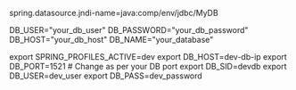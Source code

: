 spring.datasource.jndi-name=java:comp/env/jdbc/MyDB

DB_USER="your_db_user"
DB_PASSWORD="your_db_password"
DB_HOST="your_db_host"
DB_NAME="your_database"

<Context>
    <Resource name="jdbc/MyDB"
              auth="Container"
              type="javax.sql.DataSource"
              factory="org.apache.commons.dbcp2.BasicDataSourceFactory"
              username="${DB_USER}"
              password="${DB_PASSWORD}"
              driverClassName="com.mysql.cj.jdbc.Driver"
              url="jdbc:mysql://${DB_HOST}:3306/${DB_NAME}"
              maxActive="50"
              maxIdle="10"
              maxWait="-1"/>
</Context>

export SPRING_PROFILES_ACTIVE=dev
export DB_HOST=dev-db-ip
export DB_PORT=1521  # Change as per your DB port
export DB_SID=devdb
export DB_USER=dev_user
export DB_PASS=dev_password